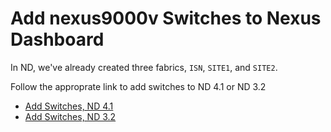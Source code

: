 # Add nexus9000v Switches to Nexus Dashboard

In ND, we've already created three fabrics, `ISN`, `SITE1`, and `SITE2`.

Follow the approprate link to add switches to ND 4.1 or ND 3.2

- [Add Switches, ND 4.1](./nd4_add_switches.md)
- [Add Switches, ND 3.2](./nd3_add_switches.md)
